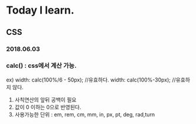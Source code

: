 # Today I learn.
## CSS
### 2018.06.03

### calc() : css에서 계산 가능.
  ex) width: calc(100%/6 - 50px); //유효하다.
      width: calc(100%-30px); //유효하지 않다.
    
  1. 사칙연산의 앞뒤 공백이 필요
  2. 값이 0 이하는 0으로 반영된다.
  3. 사용가능한 단위 : em, rem, cm, mm, in, px, pt, deg, rad,turn
